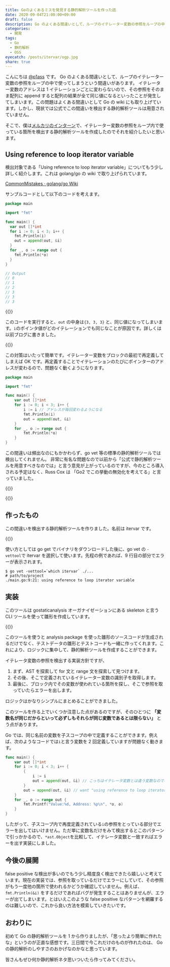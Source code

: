 ```yaml
---
title: Goのよくあるミスを発見する静的解析ツールを作った話
date: 2020-09-04T21:00:00+09:00
draft: false
description: Go のよくある間違いとして、ループのイテレーター変数の参照をループの中で使ってしまうという間違いがありますが、現状では公式でこの間違いを検出する静的解析ツールは用意されていません。今回はこの間違いを検出する静的解析ツールを作成したのでそれを紹介したいと思います。
categories:
  - 開発
tags:
  - Go
  - 静的解析
  - OSS
eyecatch: /posts/itervar/ogp.jpg
share: true
---
```


こんにちは [@p1ass](https://twitter.com/p1ass) です。
Go のよくある間違いとして、ループのイテレーター変数の参照をループの中で使ってしまうという間違いがあります。
イテレーター変数のアドレスは 1 イテレーションごとに変わらないので、その参照をそのまま配列に append すると配列の結果が全て同じ値になるといったことが発生してしまいます。この問題はよくある間違いとして Go の wiki にも取り上げています。しかし、現状では公式でこの間違いを検出する静的解析ツールは用意されていません。

そこで、僕は[メルカリのインターン](https://mercan.mercari.com/articles/22800/)で、イテレーター変数の参照をループ内で使っている箇所を検出する静的解析ツールを作成したのでそれを紹介したいと思います。

<!--more-->

## Using reference to loop iterator variable

検出対象である「Using reference to loop iterator variable」についてもう少し詳しく紹介します。これは golang/go の wiki で取り上げられています。

[CommonMistakes · golang/go Wiki](https://github.com/golang/go/wiki/CommonMistakes)

サンプルコードとして以下のコードを考えます。

```go
package main

import "fmt"

func main() {
  var out []*int
  for i := 0; i < 3; i++ {
    fmt.Println(i)
    out = append(out, &i)
  }
  for _, o := range out {
    fmt.Println(*o)
  }
}

// Output
// 0
// 1
// 2
// 3
// 3
// 3
```

{{<ex-link url="https://play.golang.org/p/3j5V3yHWx4G">}}

このコードを実行すると、`out` の中身は`{3, 3, 3}` と、同じ値になってしまいます。`i`のポインタ値がどのイテレーションでも同じなことが原因です。詳しくは以前ブログに書きました。

{{<ex-link url="https://blog.p1ass.com/posts/pointer-of-for-range-loop-of-go/">}}

この対策はいたって簡単です。イテレーター変数をブロックの最初で再定義してしまえば OK です。再定義することでイテレーションのたびにポインターのアドレスが変わるので、問題なく動くようになります。

```go
package main

import "fmt"

func main() {
    var out []*int
    for i := 0; i < 3; i++ {
        i := i // アドレスが毎回変わるようになる
        fmt.Println(i)
        out = append(out, &i)
    }
    for _, o := range out {
        fmt.Println(*o)
    }
}
```

この間違いは頻出なのにもかかわらず、go vet 等の標準の静的解析ツールでは検出してくれません。
非常に有名な問題なので以前から「公式で静的解析ツールを用意すべきなのでは」と言う意見が上がっているのですが、今のところ導入される予定はなく、Russ Cox は 「Go2 でこの挙動の無効化を考えてる」と言っていました。

{{<ex-link url="https://github.com/golang/go/issues/16520">}}

{{<ex-link url="https://github.com/golang/go/issues/20725">}}

## 作ったもの

この間違いを検出する静的解析ツールを作りました。名前は itervar です。

{{<ex-link url="https://github.com/p1ass/itervar">}}

使い方としては go get でバイナリをダウンロードした後に、go vet の `-vettool`で itervar を選択して使います。先程の例であれば、9 行目の部分でエラーが表示されます。

```shell script
$ go vet -vettool=`which itervar` ./...
# path/to/project
./main.go:9:21: using reference to loop iterator variable
```

## 実装

このツールは gostaticanalysis オーガナイゼーションにある skeleton と言う CLI ツールを使って雛形を作成しています。

{{<ex-link url="https://github.com/gostaticanalysis/skeleton">}}

このツールを使うと analysis package を使った雛形のソースコードが生成されるだけでなく、テストデータの雛形とテストコードも一緒に作ってくれます。これにより、ロジックに集中して、静的解析ツールを作成することができます。

イテレータ変数の参照を検出する実装方針ですが、

1. まず、AST を探索して for 文と range 文を探索して見つけます。
2. その後、そこで定義されているイテレーター変数の識別子を取得します。
3. 最後に、ブロック内でその変数が使われている箇所を探し、そこで参照を取っていたらエラーを出します。

ロジックはかなりシンプルにまとめることができました。

このツールを作る上でいくつか注意した点があるのですが、そのひとつに **「変数名が同じだからといって必ずしもそれらが同じ変数であるとは限らない」** とう点があります。

Go では、同じ名前の変数を子スコープの中で定義することができます。例えば、次のようなコードでは`i`と言う変数を 2 回定義していますが問題なく動きます。

```go
func main() {
    var out []*int
    for i := 0; i < 3; i++ {
        {
            i := i
            out = append(out, &i) // こっちはイテレータ変数とは違う変数なので検出しなくてよい
        }
        out = append(out, &i) // want "using reference to loop iterator variable"
    }
    for _, o := range out {
        fmt.Printf("Value:%d, Address: %p\n", *o, o)
    }
}
```

したがって、子スコープ内で再度定義されている`i`の参照をとっている部分でエラーを出してはいけません。ただ単に変数名だけをみて検出するとこのパターンで引っかかるので、`*ast.Object`を比較して、イテレータ変数と一致すればエラーを出す実装にしました。

## 今後の展開

false positive な検出が多いのでもう少し精度良く検出できたら嬉しいと考えています。現在の実装では、参照を取っているだけでエラーにしていて、その参照がもう一度他の箇所で使われるかどうか確認していません。例えば、`fmt.Println(&i)` をするだけであればバグが発生することはありませんが、エラーが出てしまいます。とはいえこのような false positive なパターンを網羅するのは難しいので、これから良い方法を模索していきたいです。

## おわりに

初めて Go の静的解析ツールを 1 から作りましたが、「思ったより簡単に作れたな」というのが正直な感想です。三日間で今これだけのものが作れたのは、 Go の静的解析のしやすさのおかげなのかなと思っています。

皆さんもぜひ何か静的解析ネタ思いついたら作ってみてください。
